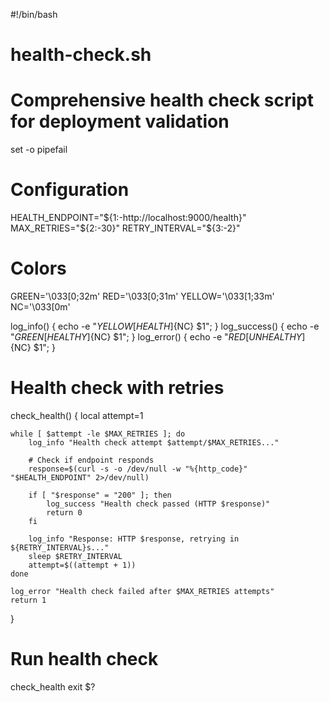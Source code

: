 #!/bin/bash
# health-check.sh
# Comprehensive health check script for deployment validation

set -o pipefail

# Configuration
HEALTH_ENDPOINT="${1:-http://localhost:9000/health}"
MAX_RETRIES="${2:-30}"
RETRY_INTERVAL="${3:-2}"

# Colors
GREEN='\033[0;32m'
RED='\033[0;31m'
YELLOW='\033[1;33m'
NC='\033[0m'

log_info() { echo -e "${YELLOW}[HEALTH]${NC} $1"; }
log_success() { echo -e "${GREEN}[HEALTHY]${NC} $1"; }
log_error() { echo -e "${RED}[UNHEALTHY]${NC} $1"; }

# Health check with retries
check_health() {
    local attempt=1
    
    while [ $attempt -le $MAX_RETRIES ]; do
        log_info "Health check attempt $attempt/$MAX_RETRIES..."
        
        # Check if endpoint responds
        response=$(curl -s -o /dev/null -w "%{http_code}" "$HEALTH_ENDPOINT" 2>/dev/null)
        
        if [ "$response" = "200" ]; then
            log_success "Health check passed (HTTP $response)"
            return 0
        fi
        
        log_info "Response: HTTP $response, retrying in ${RETRY_INTERVAL}s..."
        sleep $RETRY_INTERVAL
        attempt=$((attempt + 1))
    done
    
    log_error "Health check failed after $MAX_RETRIES attempts"
    return 1
}

# Run health check
check_health
exit $?


